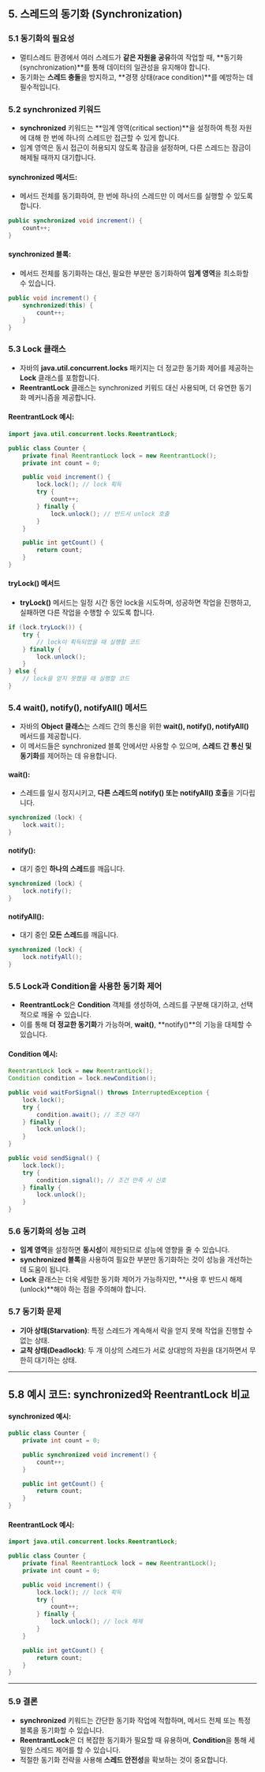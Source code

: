 ## 5. 스레드의 동기화 (Synchronization)

### 5.1 **동기화의 필요성**
- 멀티스레드 환경에서 여러 스레드가 **같은 자원을 공유**하여 작업할 때, **동기화(synchronization)**를 통해 데이터의 일관성을 유지해야 합니다.
- 동기화는 **스레드 충돌**을 방지하고, **경쟁 상태(race condition)**를 예방하는 데 필수적입니다.

### 5.2 **synchronized 키워드**
- **synchronized** 키워드는 **임계 영역(critical section)**을 설정하여 특정 자원에 대해 한 번에 하나의 스레드만 접근할 수 있게 합니다.
- 임계 영역은 동시 접근이 허용되지 않도록 잠금을 설정하며, 다른 스레드는 잠금이 해제될 때까지 대기합니다.

#### **synchronized 메서드**:
- 메서드 전체를 동기화하여, 한 번에 하나의 스레드만 이 메서드를 실행할 수 있도록 합니다.
```java
public synchronized void increment() {
    count++;
}
```

#### **synchronized 블록**:
- 메서드 전체를 동기화하는 대신, 필요한 부분만 동기화하여 **임계 영역**을 최소화할 수 있습니다.
```java
public void increment() {
    synchronized(this) {
        count++;
    }
}
```

### 5.3 **Lock 클래스**
- 자바의 **java.util.concurrent.locks** 패키지는 더 정교한 동기화 제어를 제공하는 **Lock** 클래스를 포함합니다.
- **ReentrantLock** 클래스는 synchronized 키워드 대신 사용되며, 더 유연한 동기화 메커니즘을 제공합니다.

#### **ReentrantLock 예시**:
```java
import java.util.concurrent.locks.ReentrantLock;

public class Counter {
    private final ReentrantLock lock = new ReentrantLock();
    private int count = 0;

    public void increment() {
        lock.lock(); // lock 획득
        try {
            count++;
        } finally {
            lock.unlock(); // 반드시 unlock 호출
        }
    }

    public int getCount() {
        return count;
    }
}
```

#### **tryLock() 메서드**
- **tryLock()** 메서드는 일정 시간 동안 lock을 시도하며, 성공하면 작업을 진행하고, 실패하면 다른 작업을 수행할 수 있도록 합니다.
```java
if (lock.tryLock()) {
    try {
        // lock이 획득되었을 때 실행할 코드
    } finally {
        lock.unlock();
    }
} else {
    // lock을 얻지 못했을 때 실행할 코드
}
```

### 5.4 **wait(), notify(), notifyAll() 메서드**
- 자바의 **Object 클래스**는 스레드 간의 통신을 위한 **wait(), notify(), notifyAll()** 메서드를 제공합니다.
- 이 메서드들은 synchronized 블록 안에서만 사용할 수 있으며, **스레드 간 통신 및 동기화**를 제어하는 데 유용합니다.

#### **wait()**:
- 스레드를 일시 정지시키고, **다른 스레드의 notify() 또는 notifyAll() 호출**을 기다립니다.
```java
synchronized (lock) {
    lock.wait();
}
```

#### **notify()**:
- 대기 중인 **하나의 스레드**를 깨웁니다.
```java
synchronized (lock) {
    lock.notify();
}
```

#### **notifyAll()**:
- 대기 중인 **모든 스레드**를 깨웁니다.
```java
synchronized (lock) {
    lock.notifyAll();
}
```

### 5.5 **Lock과 Condition을 사용한 동기화 제어**
- **ReentrantLock**은 **Condition** 객체를 생성하여, 스레드를 구분해 대기하고, 선택적으로 깨울 수 있습니다.
- 이를 통해 **더 정교한 동기화**가 가능하며, **wait()**, **notify()**의 기능을 대체할 수 있습니다.

#### **Condition 예시**:
```java
ReentrantLock lock = new ReentrantLock();
Condition condition = lock.newCondition();

public void waitForSignal() throws InterruptedException {
    lock.lock();
    try {
        condition.await(); // 조건 대기
    } finally {
        lock.unlock();
    }
}

public void sendSignal() {
    lock.lock();
    try {
        condition.signal(); // 조건 만족 시 신호
    } finally {
        lock.unlock();
    }
}
```

### 5.6 **동기화의 성능 고려**
- **임계 영역**을 설정하면 **동시성**이 제한되므로 성능에 영향을 줄 수 있습니다.
- **synchronized 블록**을 사용하여 필요한 부분만 동기화하는 것이 성능을 개선하는 데 도움이 됩니다.
- **Lock** 클래스는 더욱 세밀한 동기화 제어가 가능하지만, **사용 후 반드시 해제(unlock)**해야 하는 점을 주의해야 합니다.

### 5.7 **동기화 문제**
- **기아 상태(Starvation)**: 특정 스레드가 계속해서 락을 얻지 못해 작업을 진행할 수 없는 상태.
- **교착 상태(Deadlock)**: 두 개 이상의 스레드가 서로 상대방의 자원을 대기하면서 무한히 대기하는 상태.

---

## 5.8 예시 코드: synchronized와 ReentrantLock 비교

#### **synchronized 예시**:
```java
public class Counter {
    private int count = 0;

    public synchronized void increment() {
        count++;
    }

    public int getCount() {
        return count;
    }
}
```

#### **ReentrantLock 예시**:
```java
import java.util.concurrent.locks.ReentrantLock;

public class Counter {
    private final ReentrantLock lock = new ReentrantLock();
    private int count = 0;

    public void increment() {
        lock.lock(); // lock 획득
        try {
            count++;
        } finally {
            lock.unlock(); // lock 해제
        }
    }

    public int getCount() {
        return count;
    }
}
```

---

### 5.9 **결론**
- **synchronized** 키워드는 간단한 동기화 작업에 적합하며, 메서드 전체 또는 특정 블록을 동기화할 수 있습니다.
- **ReentrantLock**은 더 복잡한 동기화가 필요할 때 유용하며, **Condition**을 통해 세밀한 스레드 제어를 할 수 있습니다.
- 적절한 동기화 전략을 사용해 **스레드 안전성**을 확보하는 것이 중요합니다.